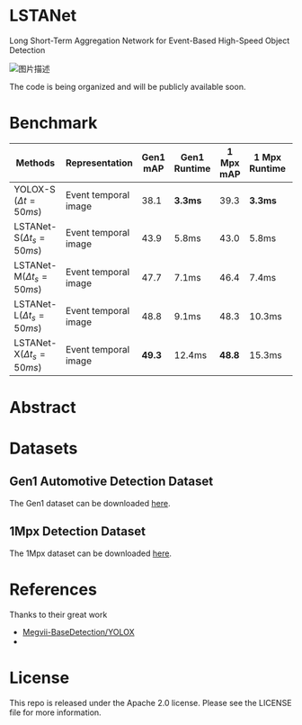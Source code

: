 # LSTANet
Long Short-Term Aggregation Network for Event-Based High-Speed Object Detection

![图片描述](图片链接)

The code is being organized and will be publicly available soon.

# Benchmark
| Methods | Representation | Gen1 mAP | Gen1 Runtime | 1 Mpx mAP | 1 Mpx Runtime | Params |
|---------|----------------|----------|--------------|-----------|---------------|--------|
| YOLOX-S ($\Delta t=50ms$) | Event temporal image | 38.1 | **3.3ms** | 39.3 | **3.3ms** | 8.9M |
| LSTANet-S($\Delta t_s=50ms$) | Event temporal image | 43.9 | 5.8ms | 43.0 | 5.8ms | 9.1M |
| LSTANet-M($\Delta t_s=50ms$) | Event temporal image | 47.7 | 7.1ms | 46.4 | 7.4ms | 25.7M |
| LSTANet-L($\Delta t_s=50ms$) | Event temporal image | 48.8 | 9.1ms | 48.3 | 10.3ms | 54.8M |
| LSTANet-X($\Delta t_s=50ms$) | Event temporal image | **49.3** | 12.4ms | **48.8** | 15.3ms | 100.0M |
<!---
| LSTANet-S($\Delta t_s=10ms$) | Event temporal image | 42.1 | 5.7ms | 42.6 | 5.7ms | 9.1M |
| LSTANet-X($\Delta t_s=10ms$) | Event temporal image | 48.0 | 12.4ms | - | - | 100.0M |
-->

# Abstract

# Datasets
## Gen1 Automotive Detection Dataset
The Gen1 dataset can be downloaded [here](https://www.prophesee.ai/2020/01/24/prophesee-gen1-automotive-detection-dataset/).
## 1Mpx Detection Dataset
The 1Mpx dataset can be downloaded [here](https://www.prophesee.ai/2020/11/24/automotive-megapixel-event-based-dataset/).
# References
Thanks to their great work
* [Megvii-BaseDetection/YOLOX](https://github.com/Megvii-BaseDetection/YOLOX)
* 
# License
This repo is released under the Apache 2.0 license. Please see the LICENSE file for more information.
